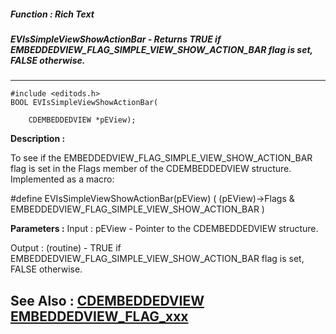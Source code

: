 ##### Function : Rich Text
##### EVIsSimpleViewShowActionBar - Returns TRUE if EMBEDDEDVIEW_FLAG_SIMPLE_VIEW_SHOW_ACTION_BAR flag is set, FALSE otherwise.
---
```
#include <editods.h>
BOOL EVIsSimpleViewShowActionBar(

	CDEMBEDDEDVIEW *pEView);
```
**Description :**

To see if the EMBEDDEDVIEW_FLAG_SIMPLE_VIEW_SHOW_ACTION_BAR flag is set in the 
Flags member of the CDEMBEDDEDVIEW structure.  Implemented as a macro:

#define EVIsSimpleViewShowActionBar(pEView) ( (pEView)->Flags & 
EMBEDDEDVIEW_FLAG_SIMPLE_VIEW_SHOW_ACTION_BAR )

**Parameters :**
Input :
pEView  -  Pointer to the CDEMBEDDEDVIEW structure.

Output :
(routine)  -  TRUE if EMBEDDEDVIEW_FLAG_SIMPLE_VIEW_SHOW_ACTION_BAR flag is set, FALSE otherwise.



**See Also :**
[CDEMBEDDEDVIEW](/domino-c-api-docs/reference/Data/CDEMBEDDEDVIEW)
[EMBEDDEDVIEW_FLAG_xxx](/domino-c-api-docs/reference/Symb/EMBEDDEDVIEW_FLAG_xxx)
---
